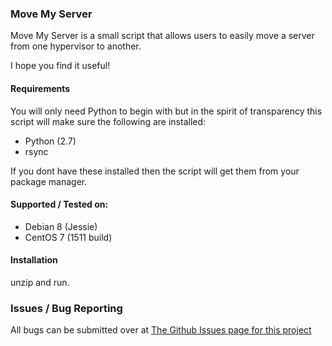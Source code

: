 
### Move My Server

Move My Server is a small script that allows users to easily move a server from one hypervisor to another.

I hope you find it useful!

#### Requirements

You will only need Python to begin with but in the spirit of transparency this script will make sure the following are installed:

- Python (2.7)
- rsync

If you dont have these installed then the script will get them from your package manager.

#### Supported / Tested on:

- Debian 8 (Jessie)
- CentOS 7 (1511 build)

#### Installation
unzip and run.

### Issues / Bug Reporting

All bugs can be submitted over at [The Github Issues page for this project](https://github.com/Deminarcis/move-my-server/issues)
